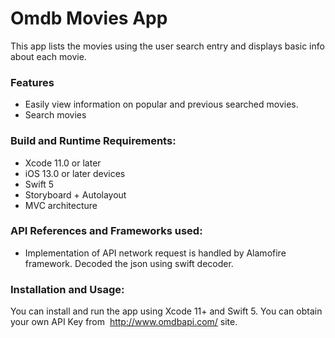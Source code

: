 
# Omdb Movies App

This app lists the movies using the user search entry and displays basic info about each movie.

### Features
* Easily view information on popular and previous searched movies.
* Search movies

### Build and Runtime Requirements:
* Xcode 11.0 or later
* iOS 13.0 or later devices
* Swift 5
* Storyboard + Autolayout
* MVC architecture

### API References and Frameworks used:
* Implementation of API network request is handled by Alamofire framework. Decoded the json using swift decoder.

### Installation and Usage:
You can install and run the app using Xcode 11+ and Swift 5. You can obtain your own API Key from  http://www.omdbapi.com/ site.
